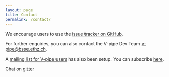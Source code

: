 ```yaml
---
layout: page
title: Contact
permalink: /contact/
---
```



We encourage users to use the [issue tracker on GitHub](https://github.com/cbg-ethz/V-pipe/issues).

For further enquiries, you can also contact the V-pipe Dev Team <v-pipe@bsse.ethz.ch>.

A [mailing list for V-pipe users](https://sympa.ethz.ch/sympa/info/v-pipe-users) has also been setup. You can subscribe [here](https://sympa.ethz.ch/sympa/subscribe/v-pipe-users).

Chat on [gitter](https://gitter.im/V-pipe/community)
